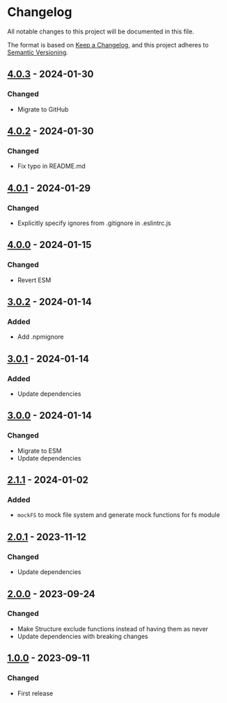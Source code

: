 # Changelog

All notable changes to this project will be documented in this file.

The format is based on [Keep a Changelog](https://keepachangelog.com/en/1.0.0/),
and this project adheres to [Semantic Versioning](https://semver.org/spec/v2.0.0.html).

## [4.0.3](../../tags/v4.0.3) - 2024-01-30
### Changed
- Migrate to GitHub

## [4.0.2](../../tags/v4.0.2) - 2024-01-30
### Changed
- Fix typo in README.md

## [4.0.1](../../tags/v4.0.1) - 2024-01-29
### Changed
- Explicitly specify ignores from .gitignore in .eslintrc.js

## [4.0.0](../../tags/v4.0.0) - 2024-01-15
### Changed
- Revert ESM

## [3.0.2](../../tags/v3.0.2) - 2024-01-14
### Added
- Add .npmignore

## [3.0.1](../../tags/v3.0.1) - 2024-01-14
### Added
- Update dependencies

## [3.0.0](../../tags/v3.0.0) - 2024-01-14
### Changed
- Migrate to ESM
- Update dependencies

## [2.1.1](../../tags/v2.1.1) - 2024-01-02
### Added
- `mockFS` to mock file system and generate mock functions for fs module

## [2.0.1](../../tags/v2.0.1) - 2023-11-12
### Changed
- Update dependencies

## [2.0.0](../../tags/v2.0.0) - 2023-09-24
### Changed
- Make Structure exclude functions instead of having them as never
- Update dependencies with breaking changes

## [1.0.0](../../tags/v1.0.0) - 2023-09-11
### Changed
- First release
